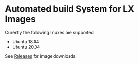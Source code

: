 # Automated build System for LX Images

Curently the following linuxes are supported

* Ubuntu 18.04
* Ubuntu 20.04

See [Releases](https://github.com/omniosorg/lx-images/releases) for image downloads.
